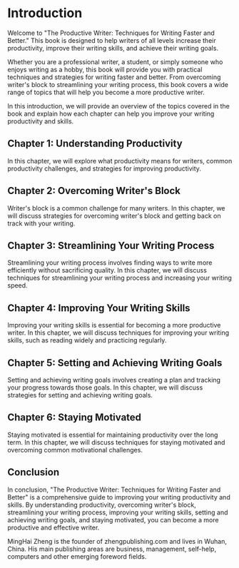 # Introduction

Welcome to "The Productive Writer: Techniques for Writing Faster and Better." This book is designed to help writers of all levels increase their productivity, improve their writing skills, and achieve their writing goals.

Whether you are a professional writer, a student, or simply someone who enjoys writing as a hobby, this book will provide you with practical techniques and strategies for writing faster and better. From overcoming writer's block to streamlining your writing process, this book covers a wide range of topics that will help you become a more productive writer.

In this introduction, we will provide an overview of the topics covered in the book and explain how each chapter can help you improve your writing productivity and skills.

Chapter 1: Understanding Productivity
-------------------------------------

In this chapter, we will explore what productivity means for writers, common productivity challenges, and strategies for improving productivity.

Chapter 2: Overcoming Writer's Block
------------------------------------

Writer's block is a common challenge for many writers. In this chapter, we will discuss strategies for overcoming writer's block and getting back on track with your writing.

Chapter 3: Streamlining Your Writing Process
--------------------------------------------

Streamlining your writing process involves finding ways to write more efficiently without sacrificing quality. In this chapter, we will discuss techniques for streamlining your writing process and increasing your writing speed.

Chapter 4: Improving Your Writing Skills
----------------------------------------

Improving your writing skills is essential for becoming a more productive writer. In this chapter, we will discuss techniques for improving your writing skills, such as reading widely and practicing regularly.

Chapter 5: Setting and Achieving Writing Goals
----------------------------------------------

Setting and achieving writing goals involves creating a plan and tracking your progress towards those goals. In this chapter, we will discuss strategies for setting and achieving writing goals.

Chapter 6: Staying Motivated
----------------------------

Staying motivated is essential for maintaining productivity over the long term. In this chapter, we will discuss techniques for staying motivated and overcoming common motivational challenges.

Conclusion
----------

In conclusion, "The Productive Writer: Techniques for Writing Faster and Better" is a comprehensive guide to improving your writing productivity and skills. By understanding productivity, overcoming writer's block, streamlining your writing process, improving your writing skills, setting and achieving writing goals, and staying motivated, you can become a more productive and effective writer.

MingHai Zheng is the founder of zhengpublishing.com and lives in Wuhan, China. His main publishing areas are business, management, self-help, computers and other emerging foreword fields.
